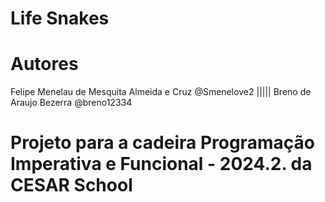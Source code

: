 # Life Snakes

# Autores
Felipe Menelau de Mesquita Almeida e Cruz @Smenelove2   |||||
Breno de Araujo Bezerra @breno12334

# Projeto para a cadeira Programação Imperativa e Funcional - 2024.2. da CESAR School
